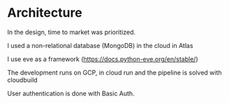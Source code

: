 Architecture
============
In the design, time to market was prioritized.

I used a non-relational database (MongoDB) in the cloud in Atlas

I use eve as a framework (https://docs.python-eve.org/en/stable/)

The development runs on GCP, in cloud run and the pipeline is solved with cloudbuild

User authentication is done with Basic Auth.